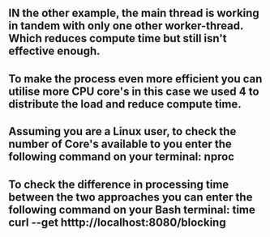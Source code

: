 ## IN the other example, the main thread is working in tandem with only one other worker-thread. Which reduces compute time but still isn't effective enough.
## To make the process even more efficient you can utilise more CPU core's in this case we used 4 to distribute the load and reduce compute time.
## Assuming you are a Linux user, to check the number of Core's available to you enter the following command on your terminal: nproc

## To check the difference in processing time between the two approaches you can enter the following command on your Bash terminal: time curl --get htttp://localhost:8080/blocking
